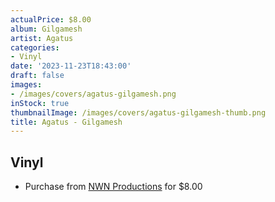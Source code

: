 ```yaml
---
actualPrice: $8.00
album: Gilgamesh
artist: Agatus
categories:
- Vinyl
date: '2023-11-23T18:43:00'
draft: false
images:
- /images/covers/agatus-gilgamesh.png
inStock: true
thumbnailImage: /images/covers/agatus-gilgamesh-thumb.png
title: Agatus - Gilgamesh
---
```


## Vinyl
* Purchase from [NWN Productions](http://shop.nwnprod.com/index.php?route=product/product&path=76&product_id=36753&sort=pd.name&order=ASC) for $8.00
